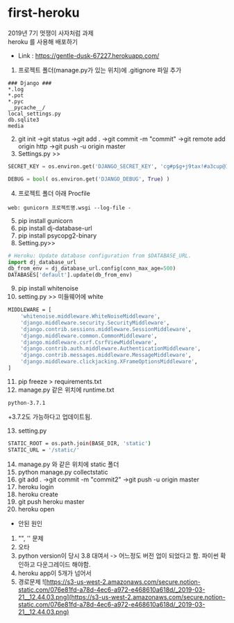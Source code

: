 # first-heroku

2019년 7기 멋쟁이 사자처럼 과제   
heroku 를 사용해 배포하기   

* Link : <https://gentle-dusk-67227.herokuapp.com/>   


1. 프로젝트 폴더(manage.py가 있는 위치)에 .gitignore 파일 추가
```
### Django ###
*.log
*.pot
*.pyc
__pycache__/
local_settings.py
db.sqlite3
media
```
2. git init
->git status 
->git add . 
->git commit -m "commit"
->git remote add origin http
->git push -u origin master 
3. Settings.py >>
```python
SECRET_KEY = os.environ.get('DJANGO_SECRET_KEY', 'cg#p$g+j9tax!#a3cup@1$8obt2_+&k3q+pmu)5%asj6yjpkag')
```

```python
DEBUG = bool( os.environ.get('DJANGO_DEBUG', True) )
```
4. 프로젝트 폴더 아래 Procfile 
```
web: gunicorn 프로젝트명.wsgi --log-file -
```
5. pip install gunicorn
6. pip install dj-database-url
7. pip install psycopg2-binary
8. Setting.py>>
```python
# Heroku: Update database configuration from $DATABASE_URL.
import dj_database_url
db_from_env = dj_database_url.config(conn_max_age=500)
DATABASES['default'].update(db_from_env)
```
9. pip install whitenoise
10. setting.py >> 미들웨어에 white
```bash
MIDDLEWARE = [
    'whitenoise.middleware.WhiteNoiseMiddleware',
    'django.middleware.security.SecurityMiddleware',
    'django.contrib.sessions.middleware.SessionMiddleware',
    'django.middleware.common.CommonMiddleware',
    'django.middleware.csrf.CsrfViewMiddleware',
    'django.contrib.auth.middleware.AuthenticationMiddleware',
    'django.contrib.messages.middleware.MessageMiddleware',
    'django.middleware.clickjacking.XFrameOptionsMiddleware',
]
```
11. pip freeze > requirements.txt
12. manage.py 같은 위치에 runtime.txt
```
python-3.7.1
```
+3.7.2도 가능하다고 업데이트됨.

13. setting.py 
```bash
STATIC_ROOT = os.path.join(BASE_DIR, 'static')
STATIC_URL = '/static/'
```
14. manage.py 와 같은 위치에 static 폴더
15. python manage.py collectstatic
16. git add .
->git commit -m "commit2"
->git push -u origin master
17. heroku login
18. heroku create
19. git push heroku master
20. heroku open


* 안된 원인
1. "", '' 문제
2. 오타
3. python version이 당시 3.8 대여서 -> 어느정도 버전 업이 되었다고 함. 파이썬 확인하고 다운그레이드 해야함.
4. heroku app이 5개가 넘어서
5. 경로문제
![https://s3-us-west-2.amazonaws.com/secure.notion-static.com/076e81fd-a78d-4ec6-a972-e468610a618d/_2019-03-21__12.44.03.png](https://s3-us-west-2.amazonaws.com/secure.notion-static.com/076e81fd-a78d-4ec6-a972-e468610a618d/_2019-03-21__12.44.03.png)
